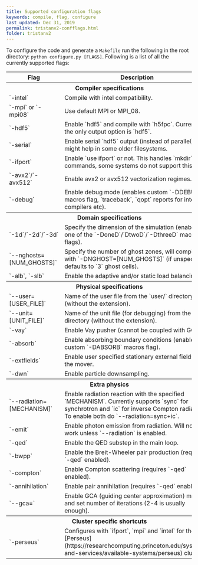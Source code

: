```yaml
---
title: Supported configuration flags
keywords: compile, flag, configure
last_updated: Dec 31, 2019
permalink: tristanv2-confflags.html
folder: tristanv2
---
```


To configure the code and generate a `Makefile` run the following in the root directory: `python configure.py [FLAGS]`. Following is a list of all the currently supported flags:

<table>
<colgroup>
<col width="30%" />
<col width="70%" />
</colgroup>
<thead>
<tr class="header">
<th>Flag</th>
<th>Description</th>
</tr>
</thead>
<tbody>


<tr class="header">
  <th colspan="2">Compiler specifications</th>
</tr>
<tr>
  <td markdown="span">
    `-intel`
  </td>
  <td markdown="span">
    Compile with intel compatibility.
  </td>
</tr>
<tr>
  <td markdown="span">
    `-mpi` or `-mpi08`
  </td>
  <td markdown="span">
    Use default MPI or MPI_08.
  </td>
</tr>
<tr>
  <td markdown="span">
    `-hdf5`
  </td>
  <td markdown="span">
    Enable `hdf5` and compile with `h5fpc`. Currently the only output option is `hdf5`.
  </td>
</tr>
<tr>
  <td markdown="span">
    `-serial`
  </td>
  <td markdown="span">
    Enable serial `hdf5` output (instead of parallel), this might help in some older filesystems.
  </td>
</tr>

<tr>
  <td markdown="span">
    `-ifport`
  </td>
  <td markdown="span">
    Enable `use ifport` or not. This handles `mkdir` commands, some systems do not support this.
  </td>
</tr>
<tr>
  <td markdown="span">
    `-avx2`/`-avx512`
  </td>
  <td markdown="span">
    Enable avx2 or avx512 vectorization regimes.
  </td>
</tr>

<tr>
  <td markdown="span">
    `-debug`
  </td>
  <td markdown="span">
    Enable debug mode (enables custom `-DDEBUG` macros flag, `traceback`, `qopt` reports for intel compilers etc).
  </td>
</tr>

<tr class="header">
  <th colspan="2">Domain specifications</th>
</tr>
<tr>
  <td markdown="span">
    `-1d`/`-2d`/`-3d`
  </td>
  <td markdown="span">
    Specify the dimension of the simulation (enables one of the `-DoneD`/`DtwoD`/`-DthreeD` macros flags).
  </td>
</tr>
<tr>
  <td markdown="span">
    `--nghosts=[NUM_GHOSTS]`
  </td>
  <td markdown="span">
    Specify the number of ghost zones, will compile with `-DNGHOST=[NUM_GHOSTS]` (if unspecified, defaults to `3` ghost cells).
  </td>
</tr>
<tr>
  <td markdown="span">
    `-alb`, `-slb`
  </td>
  <td markdown="span">
    Enable the adaptive and/or static load balancing.
  </td>
</tr>

<tr class="header">
  <th colspan="2">Physical specifications</th>
</tr>
<tr>
  <td markdown="span">
    `--user=[USER_FILE]`
  </td>
  <td markdown="span">
    Name of the user file from the `user/` directory (without the extension).
  </td>
</tr>
<tr>
  <td markdown="span">
    `--unit=[UNIT_FILE]`
  </td>
  <td markdown="span">
    Name of the unit file (for debugging) from the `unit/` directory (without the extension).
  </td>
</tr>
<tr>
  <td markdown="span">
    `-vay`
  </td>
  <td markdown="span">
    Enable Vay pusher (cannot be coupled with GCA).
  </td>
</tr>
<tr>
  <td markdown="span">
    `-absorb`
  </td>
  <td markdown="span">
    Enable absorbing boundary conditions (enables custom `-DABSORB` macros flag).
  </td>
</tr>
<tr>
  <td markdown="span">
    `-extfields`
  </td>
  <td markdown="span">
    Enable user specified stationary external fields in the mover.
  </td>
</tr>
<tr>
  <td markdown="span">
    `-dwn`
  </td>
  <td markdown="span">
    Enable particle downsampling.
  </td>
</tr>

<tr class="header">
  <th colspan="2">Extra physics</th>
</tr>
<tr>
  <td markdown="span">
    `--radiation=[MECHANISM]`
  </td>
  <td markdown="span">
    Enable radiation reaction with the specified `MECHANISM`. Currently supports `sync` for synchrotron and `ic` for inverse Compton radiation. To enable both do `--radiation=sync+ic`.
  </td>
</tr>
<tr>
  <td markdown="span">
    `-emit`
  </td>
  <td markdown="span">
    Enable photon emission from radiation. Will not work unless `--radiation` is enabled.
  </td>
</tr>
<tr>
  <td markdown="span">
    `-qed`
  </td>
  <td markdown="span">
    Enable the QED substep in the main loop.
  </td>
</tr>
<tr>
  <td markdown="span">
    `-bwpp`
  </td>
  <td markdown="span">
    Enable the Breit-Wheeler pair production (requires `-qed` enabled).
  </td>
</tr>
<tr>
  <td markdown="span">
    `-compton`
  </td>
  <td markdown="span">
    Enable Compton scattering (requires `-qed` enabled).
  </td>
</tr>
<tr>
  <td markdown="span">
    `-annihilation`
  </td>
  <td markdown="span">
    Enable pair annihilation (requires `-qed` enabled).
  </td>
</tr>
<tr>
  <td markdown="span">
    `--gca=<NITER>`
  </td>
  <td markdown="span">
    Enable GCA (guiding center approximation) mover and set number of iterations (2-4 is usually enough).
  </td>
</tr>


<tr class="header">
  <th colspan="2">Cluster specific shortcuts</th>
</tr>
<tr>
  <td markdown="span">
    `-perseus`
  </td>
  <td markdown="span">
    Configures with `ifport`, `mpi` and `intel` for the [Perseus](https://researchcomputing.princeton.edu/systems-and-services/available-systems/perseus) cluster.
  </td>
</tr>


</tbody>
</table>
